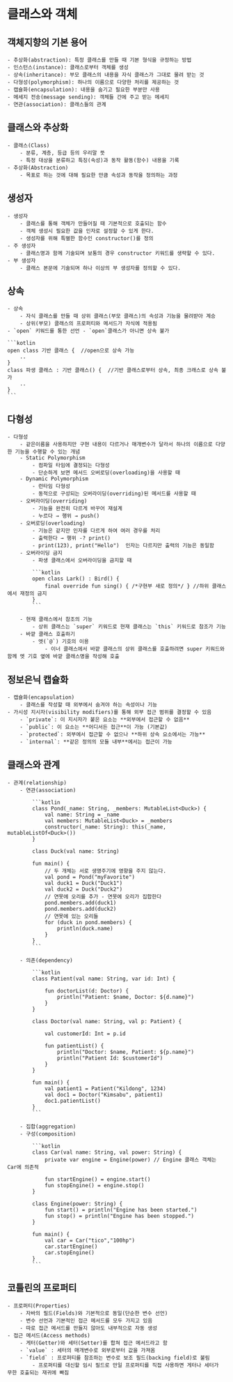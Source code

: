 # 클래스와 객체
## 객체지향의 기본 용어
    - 추상화(abstraction): 특정 클래스를 만들 때 기본 형식을 규정하는 방법
    - 인스턴스(instance): 클래스로부터 객체를 생성
    - 상속(inheritance): 부모 클래스의 내용을 자식 클래스가 그대로 물려 받는 것
    - 다형성(polymorphism): 하나의 이름으로 다양한 처리를 제공하는 것
    - 캡슐화(encapsulation): 내용을 숨기고 필요한 부분만 사용
    - 메세지 전송(message sending): 객체들 간에 주고 받는 메세지
    - 연관(association): 클래스들의 관계

## 클래스와 추상화
    - 클래스(Class)
        - 분류, 계층, 등급 등의 우리말 뜻
        - 특정 대상을 분류하고 특징(속성)과 동작 활동(함수) 내용을 기록
    - 추상화(Abstraction)
        - 목표로 하는 것에 대해 필요한 만큼 속성과 동작을 정의하는 과정

## 생성자
    - 생성자
        - 클래스를 통해 객체가 만들어질 때 기본적으로 호출되는 함수
        - 객체 생성시 필요한 값을 인자로 설정할 수 있게 한다.
        - 생성자를 위해 특별한 함수인 constructor()를 정의
    - 주 생성자
        - 클래스명과 함께 기술되며 보통의 경우 constructor 키워드를 생략할 수 있다.
    - 부 생성자
        - 클래스 본문에 기술되며 하나 이상의 부 생성자를 정의할 수 있다.

## 상속
    - 상속
        - 자식 클래스를 만들 때 상위 클래스(부모 클래스)의 속성과 기능을 물려받아 계승
        - 상위(부모) 클래스의 프로퍼티와 메서드가 자식에 적용됨
    - `open` 키워드를 통한 선언 - `open`클래스가 아니면 상속 불가

    ```kotlin
    open class 기반 클래스 {  //open으로 상속 가능
        ..
    }
    class 파생 클래스 : 기반 클래스() {  //기반 클래스로부터 상속, 최종 크래스로 상속 불가
        ..
    }
    ```

## 다형성
    - 다형성
        - 같은이름을 사용하지만 구현 내용이 다르거나 매개변수가 달라서 하나의 이름으로 다양한 기능을 수행할 수 있는 개념
        - Static Polymorphism
            - 컴파일 타임에 결정되는 다형성
            - 단순하게 보면 메서드 오버로딩(overloading)을 사용할 때
        - Dynamic Polymorphism
            - 런타임 다형성
            - 동적으로 구성되는 오버라이딩(overriding)된 메서드를 사용할 때
        - 오버라이딩(overriding)
            - 기능을 완전히 다르게 바꾸어 재설계
            - 누르다 → 행위 → push()
        - 오버로딩(overloading)
            - 기능은 같지만 인자를 다르게 하여 여러 경우를 처리
            - 출력한다 → 행위 -? print()
            - print(123), print("Hello")  인자는 다르지만 출력의 기능은 동일함
        - 오버라이딩 금지
            - 파생 클래스에서 오버라이딩을 금지할 때

            ```kotlin
            open class Lark() : Bird() {
                final override fun sing() { /*구현부 새로 정의*/ } //하위 클래스에서 재정의 금지
            }
            ```

        - 현재 클래스에서 참조의 기능
            - 상위 클래스는 `super` 키워드로 현재 클래스는 `this` 키워드로 참조가 기능
        - 바깥 클래스 호출하기
            - 엣(`@`) 기호의 이용
                - 이너 클래스에서 바깥 클래스의 상위 클래스를 호출하려면 super 키워드와 함께 엣 기호 옆에 바깥 클래스명을 작성해 호출

## 정보은닉 캡슐화
    - 캡슐화(encapsulation)
        - 클래스를 작성할 때 외부에서 숨겨야 하는 속성이나 기능
    - 가시성 지시자(visibility modifiers)를 통해 외부 접근 범위를 결정할 수 있음
        - `private`: 이 지시자가 붙은 요소는 **외부에서 접근할 수 없음**
        - `public`: 이 요소는 **어디서든 접근**이 가능 (기본값)
        - `protected`: 외부에서 접근할 수 없으나 **하위 상속 요소에서는 가능**
        - `internal`: **같은 정의의 모듈 내부**에서는 접근이 가능

## 클래스와 관계
    - 관계(relationship)
        - 연관(association)

            ```kotlin
            class Pond(_name: String, _members: MutableList<Duck>) {
                val name: String = _name
                val members: MutableList<Duck> = _members
                constructor(_name: String): this(_name, mutableListOf<Duck>())
            }

            class Duck(val name: String)

            fun main() {
                // 두 개체는 서로 생명주기에 영향을 주지 않는다.
                val pond = Pond("myFavorite")
                val duck1 = Duck("Duck1")
                val duck2 = Duck("Duck2")
                // 연못에 오리를 추가 - 연못에 오리가 집합한다
                pond.members.add(duck1)
                pond.members.add(duck2)
                // 연못에 있는 오리들
                for (duck in pond.members) {
                    println(duck.name)
                }
            }
            ```

        - 의존(dependency)

            ```kotlin
            class Patient(val name: String, var id: Int) {

                fun doctorList(d: Doctor) {
                    println("Patient: $name, Doctor: ${d.name}")
                }
            }

            class Doctor(val name: String, val p: Patient) {

                val customerId: Int = p.id

                fun patientList() {
                    println("Doctor: $name, Patient: ${p.name}")
                    println("Patient Id: $customerId")
                }
            }

            fun main() {
                val patient1 = Patient("Kildong", 1234)
                val doc1 = Doctor("Kimsabu", patient1)
                doc1.patientList()
            }
            ```

        - 집합(aggregation)
        - 구성(composition)

            ```kotlin
            class Car(val name: String, val power: String) {
                private var engine = Engine(power) // Engine 클래스 객체는 Car에 의존적

                fun startEngine() = engine.start()
                fun stopEngine() = engine.stop()
            }

            class Engine(power: String) {
                fun start() = println("Engine has been started.")
                fun stop() = println("Engine has been stopped.")
            }

            fun main() {
                val car = Car("tico","100hp")
                car.startEngine()
                car.stopEngine()
            }
            ```

## 코틀린의 프로퍼티
    - 프로퍼티(Properties)
        - 자바의 필드(Fields)와 기본적으로 동일(단순한 변수 선언)
        - 변수 선언과 기본적인 접근 메서드를 모두 가지고 있음
        - 따로 접근 메서드를 만들지 않아도 내부적으로 자동 생성
    - 접근 메서드(Access methods)
        - 게터(Getter)와 세터(Setter)를 합쳐 접근 메서드라고 함
        - `value` : 세터의 매개변수로 외부로부터 값을 가져옴
        - `field` : 프로퍼티를 참조하는 변수로 보조 필드(backing field)로 불림
            - 프로퍼티를 대신할 임시 필드로 만일 프로퍼티를 직접 사용하면 게터나 세터가 무한 호출되는 재귀에 빠짐